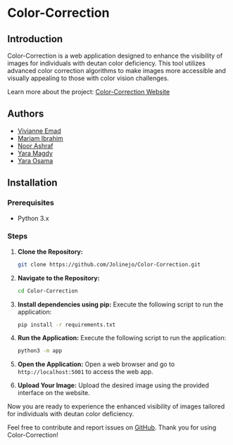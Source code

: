 # Color-Correction

## Introduction
Color-Correction is a web application designed to enhance the visibility of images for individuals with deutan color deficiency. This tool utilizes advanced color correction algorithms to make images more accessible and visually appealing to those with color vision challenges.

Learn more about the project: [Color-Correction Website](https://image-correction-for-color-blindness.mailchimpsites.com/)

## Authors
- [Vivianne Emad](https://github.com/ViviannEmad)
- [Mariam Ibrahim](https://github.com/Jolinejo)
- [Noor Ashraf](https://github.com/NoorAshraff)
- [Yara Magdy](https://github.com/Yaraamaggdy)
- [Yara Osama](https://github.com/Yarausama)

## Installation

### Prerequisites
- Python 3.x

### Steps
1. **Clone the Repository:**
   ```bash
   git clone https://github.com/Jolinejo/Color-Correction.git
   ```

2. **Navigate to the Repository:**
   ```bash
   cd Color-Correction
   ```
   
3. **Install dependencies using pip:**
   Execute the following script to run the application:
   ```bash
   pip install -r requirements.txt
   ```

4. **Run the Application:**
   Execute the following script to run the application:
   ```bash
   python3 -m app
   ```

5. **Open the Application:**
   Open a web browser and go to `http://localhost:5001` to access the web app.

6. **Upload Your Image:**
   Upload the desired image using the provided interface on the website.

Now you are ready to experience the enhanced visibility of images tailored for individuals with deutan color deficiency.

Feel free to contribute and report issues on [GitHub](https://github.com/Jolinejo/Color-Correction). Thank you for using Color-Correction!
